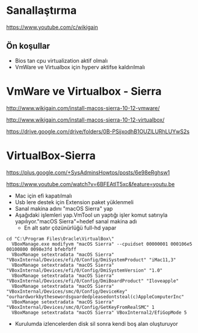# Sanallaştırma
https://www.youtube.com/c/wikigain
## Ön koşullar
- Bios tan cpu virtualization aktif olmalı
- VmWare ve Virtualbox için hyperv aktifse kaldırılmalı

# VmWare ve Virtualbox - Sierra

http://www.wikigain.com/install-macos-sierra-10-12-vmware/

http://www.wikigain.com/install-macos-sierra-10-12-virtualbox/

https://drive.google.com/drive/folders/0B-PSijxodhB1OUZlLURhLUYwS2s


# VirtualBox-Sierra
https://plus.google.com/+SysAdminsHowtos/posts/6e98eRghsw1

https://www.youtube.com/watch?v=6BFEAtlT5xc&feature=youtu.be

- Mac için efi kapatılmalı
- Usb lere destek için Extension paket yüklenmeli
- Sanal makina adını "macOS Sierra" yap
- Aşağıdaki işlemleri yap.VmTool un yaptığı işler komut satırıyla yapılıyor."macOS Sierra"=hedef sanal makina adı
  - En alt satır çözünürlüğü full-hd yapar
````
cd "C:\Program Files\Oracle\VirtualBox\"
  VBoxManage.exe modifyvm "macOS Sierra" --cpuidset 00000001 000106e5 00100800 0098e3fd bfebfbff
  VBoxManage setextradata "macOS Sierra" "VBoxInternal/Devices/efi/0/Config/DmiSystemProduct" "iMac11,3"
  VBoxManage setextradata "macOS Sierra" "VBoxInternal/Devices/efi/0/Config/DmiSystemVersion" "1.0"
  VBoxManage setextradata "macOS Sierra" "VBoxInternal/Devices/efi/0/Config/DmiBoardProduct" "Iloveapple"
  VBoxManage setextradata "macOS Sierra" "VBoxInternal/Devices/smc/0/Config/DeviceKey" "ourhardworkbythesewordsguardedpleasedontsteal(c)AppleComputerInc"
  VBoxManage setextradata "macOS Sierra" "VBoxInternal/Devices/smc/0/Config/GetKeyFromRealSMC" 1
  VBoxManage setextradata "macOS Sierra" VBoxInternal2/EfiGopMode 5
````

- Kurulumda izlencelerden disk sil sonra kendi boş alan oluşturuyor



